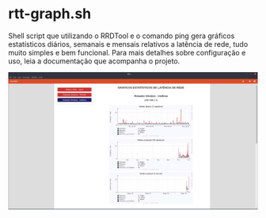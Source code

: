# rtt-graph.sh
Shell script que utilizando o RRDTool e o comando ping gera gráficos estatísticos diários, semanais e mensais relativos a latência de rede, tudo muito simples e bem funcional. Para mais detalhes sobre configuração e uso, leia a documentação que acompanha o projeto.

![img](screenshot.png)
